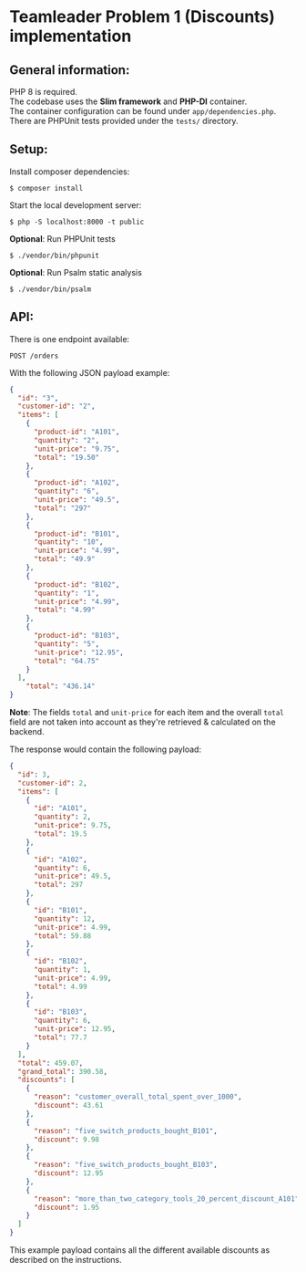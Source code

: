 # Teamleader Problem 1 (Discounts) implementation

## General information:

PHP 8 is required.  
The codebase uses the **Slim framework** and **PHP-DI** container.  
The container configuration can be found under `app/dependencies.php`.  
There are PHPUnit tests provided under the `tests/` directory.


## Setup:

Install composer dependencies:
```shell
$ composer install
```

Start the local development server:
```shell
$ php -S localhost:8000 -t public 
```

**Optional**: Run PHPUnit tests
```shell
$ ./vendor/bin/phpunit
```

**Optional**: Run Psalm static analysis
```shell
$ ./vendor/bin/psalm
```

## API:

There is one endpoint available:
```
POST /orders
```

With the following JSON payload example:  
```json
{
  "id": "3",
  "customer-id": "2",
  "items": [
    {
      "product-id": "A101",
      "quantity": "2",
      "unit-price": "9.75",
      "total": "19.50"
    },
    {
      "product-id": "A102",
      "quantity": "6",
      "unit-price": "49.5",
      "total": "297"
    },
    {
      "product-id": "B101",
      "quantity": "10",
      "unit-price": "4.99",
      "total": "49.9"
    },
    {
      "product-id": "B102",
      "quantity": "1",
      "unit-price": "4.99",
      "total": "4.99"
    },
    {
      "product-id": "B103",
      "quantity": "5",
      "unit-price": "12.95",
      "total": "64.75"
    }
  ],
    "total": "436.14"
}
```
**Note**: The fields `total` and `unit-price` for each item and the overall `total` field are not taken into account as they're retrieved & calculated on the backend.

The response would contain the following payload:  
```json
{
  "id": 3,
  "customer-id": 2,
  "items": [
    {
      "id": "A101",
      "quantity": 2,
      "unit-price": 9.75,
      "total": 19.5
    },
    {
      "id": "A102",
      "quantity": 6,
      "unit-price": 49.5,
      "total": 297
    },
    {
      "id": "B101",
      "quantity": 12,
      "unit-price": 4.99,
      "total": 59.88
    },
    {
      "id": "B102",
      "quantity": 1,
      "unit-price": 4.99,
      "total": 4.99
    },
    {
      "id": "B103",
      "quantity": 6,
      "unit-price": 12.95,
      "total": 77.7
    }
  ],
  "total": 459.07,
  "grand_total": 390.58,
  "discounts": [
    {
      "reason": "customer_overall_total_spent_over_1000",
      "discount": 43.61
    },
    {
      "reason": "five_switch_products_bought_B101",
      "discount": 9.98
    },
    {
      "reason": "five_switch_products_bought_B103",
      "discount": 12.95
    },
    {
      "reason": "more_than_two_category_tools_20_percent_discount_A101",
      "discount": 1.95
    }
  ]
}
```

This example payload contains all the different available discounts as described on the instructions.
